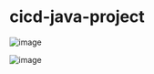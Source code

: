﻿# cicd-java-project

 ![image](https://github.com/pbdinesh057/cicd-java-project/assets/84852077/22a0379b-432b-4444-8f0f-d5e7a2970cfc)

![image](https://github.com/pbdinesh057/cicd-java-project/assets/84852077/b47f5ffd-f86c-4bbb-83c5-7ea6205f3934)




